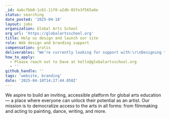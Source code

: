 ```yaml
---
_id: 4abcfbb0-1c61-11f0-a2db-03fe3f565a6e
status: searching
date_posted: '2025-04-18'
layout: jobs
organization: Global Arts School
org_url: 'https://globalartsschool.org'
title: Help us design and launch our site
role: Web design and branding support
compensation: gratis
deliverables: "We’re currently looking for support with:\r\nDesigning the homepage and key landing pages\r\nCreating a lightweight visual identity (fonts, colors, layout, mood)\r\nProviding front-end implementation support to bring the design to life on our website builder\r\nOur goal is to create a really inviting and functional first version of the site that reflects the spirit of Global Arts School."
how_to_apply:
  - Please reach out to Dave at hello@globalartsschool.org
  - ''
github_handle: ''
tags: 'website, branding'
date: '2025-04-18T14:27:44.058Z'
---
```

We aspire to build an inviting, accessible platform for global arts education — a place where everyone can unlock their potential as an artist. Our mission is to democratize access to the arts in all forms: from filmmaking and acting to painting, dance, writing, and more.
